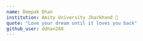 ```yaml
---
name: Deepak Dhan 
institution: Amity University Jharkhand 🚩 
quote: "Love your dream until it loves you back"
github_user: ddhan288
---
```


